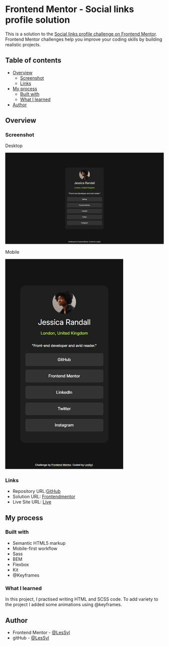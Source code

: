 # Frontend Mentor - Social links profile solution

This is a solution to the [Social links profile challenge on Frontend Mentor](https://www.frontendmentor.io/challenges/social-links-profile-UG32l9m6dQ). Frontend Mentor challenges help you improve your coding skills by building realistic projects. 

## Table of contents

- [Overview](#overview)
  - [Screenshot](#screenshot)
  - [Links](#links)
- [My process](#my-process)
  - [Built with](#built-with)
  - [What I learned](#what-i-learned)
- [Author](#author)

## Overview

### Screenshot
Desktop

![](src/img/desktop.jpeg)

Mobile

![](src/img/mobile.jpeg)

### Links

- Repository URL:[GitHub](https://github.com/LesSyl/Social-links-profile)
- Solution URL: [Frontendmentor](https://www.frontendmentor.io/solutions/social-links-profile-solution-8Cj7hosw_1)
- Live Site URL: [Live](https://lessyl.github.io/Frontend-Mentor---Social-links-profile/)


## My process

### Built with

- Semantic HTML5 markup
- Mobile-first workflow
- Sass
- BEM
- Flexbox
- Kit
- @Keyframes

### What I learned
In this project, I practised writing HTML and SCSS code. To add variety to the project I added some animations using @keyframes.

## Author

- Frontend Mentor - [@LesSyl](https://www.frontendmentor.io/profile/LesSyl)
- gitHub - [@LesSyl](https://github.com/LesSyl)
